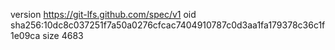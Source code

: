 version https://git-lfs.github.com/spec/v1
oid sha256:10dc8c037251f7a50a0276cfcac7404910787c0d3aa1fa179378c36c1f1e09ca
size 4683
